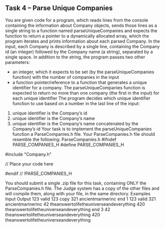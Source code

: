 ## Task 4 – Parse Unique Companies

You are given code for a program, which reads lines from the console containing the information about Company objects, sends those lines as a single string to a function named parseUniqueCompanies and expects the function to return a pointer to a dynamically allocated array, which the program iterates and prints information about each parsed Company.
In the input, each Company is described by a single line, containing the Company id (an integer) followed by the Company name (a string), separated by a single space.
In addition to the string, the program passes two other parameters:
-	an integer, which it expects to be set (by the parseUniqueCompanies function) with the number of companies in the input
-	a function pointer/reference to a function that generates a unique identifier for a company. The parseUniqueCompanies function is expected to return no more than one company (the first in the input) for each unique identifier
The program decides which unique identifier function to use based on a number in the last line of the input:
1.	unique identifier is the Company’s id
2.	unique identifier is the Company’s name
3.	unique identifier is the Company’s name concatenated by the Company’s id
Your task is to implement the parseUniqueCompanies function a ParseCompanies.h file.
Your ParseCompanies.h file should resemble the following:
ParseCompanies.h
#ifndef PARSE_COMPANIES_H
#define PARSE_COMPANIES_H

#include "Company.h"

// Place your code here

#endif // !PARSE_COMPANIES_H

You should submit a single .zip file for this task, containing ONLY the ParseCompanies.h file. The Judge system has a copy of the other files and will compile them, along with your file, in the same directory.
Examples
Input	Output
123 valid
123 copy
321 ancientmarinerinc
end
1
	123 valid
321 ancientmarinerinc
42 theanswertolifetheuniverseandeverything
420 theanswertolifetheuniverseandeverything
end
3	42 theanswertolifetheuniverseandeverything
420 theanswertolifetheuniverseandeverything

